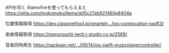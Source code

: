 

APIを叩く
Alamofireを使ってもらえると
https://qiita.com/mokumoku/items/a05c27eb921460e8404a

位置情報取得
https://dev.classmethod.jp/smartph…/ios-corelocation-swift3/

楽曲情報取得
https://marunouchi-tech.i-studio.co.jp/2569/

音楽同時再生
https://nackpan.net/…/09/14/ios-swift-musicplayercontroller/
